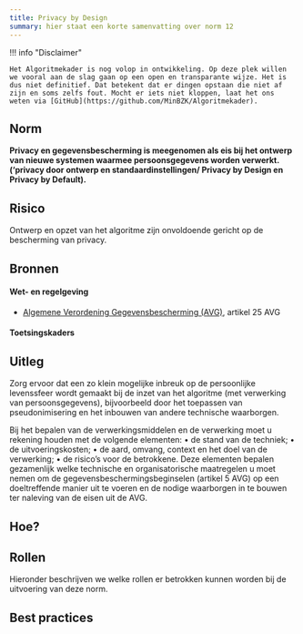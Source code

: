 ```yaml
---
title: Privacy by Design
summary: hier staat een korte samenvatting over norm 12
---
```


!!! info "Disclaimer"

    Het Algoritmekader is nog volop in ontwikkeling. Op deze plek willen we vooral aan de slag gaan op een open en transparante wijze. Het is dus niet definitief. Dat betekent dat er dingen opstaan die niet af zijn en soms zelfs fout. Mocht er iets niet kloppen, laat het ons weten via [GitHub](https://github.com/MinBZK/Algoritmekader).


## Norm
**Privacy en gegevensbescherming is meegenomen als eis bij het ontwerp van nieuwe systemen waarmee persoonsgegevens worden verwerkt. (‘privacy door ontwerp en standaardinstellingen/ Privacy by Design en Privacy by Default).**

## Risico
Ontwerp en opzet van het algoritme zijn onvoldoende gericht op  de bescherming van privacy.

## Bronnen

#### Wet- en regelgeving

- [Algemene Verordening Gegevensbescherming (AVG)](https://eur-lex.europa.eu/legal-content/NL/TXT/HTML/?uri=CELEX:32016R0679&qid=1685451198313), artikel 25 AVG

#### Toetsingskaders


## Uitleg
Zorg ervoor dat een zo klein mogelijke inbreuk op de persoonlijke levenssfeer wordt gemaakt bij de inzet van het algoritme (met verwerking van persoonsgegevens), bijvoorbeeld door het 
toepassen van pseudonimisering en het inbouwen van andere technische waarborgen. 

Bij het bepalen van de verwerkingsmiddelen en de verwerking moet u rekening houden met de volgende elementen:
•	de stand van de techniek;
•	de uitvoeringskosten;
•	de aard, omvang, context en het doel van de verwerking;
•	de risico’s voor de betrokkene.
Deze elementen bepalen gezamenlijk welke technische en organisatorische maatregelen u moet nemen om de gegevensbeschermingsbeginselen (artikel 5 AVG) op een doeltreffende manier uit te voeren en de nodige waarborgen in te bouwen ter naleving van de eisen uit de AVG.


## Hoe?

## Rollen
Hieronder beschrijven we welke rollen er betrokken kunnen worden bij de uitvoering van deze norm. 


## Best practices
